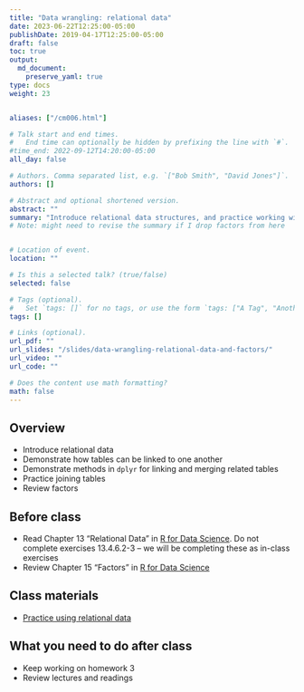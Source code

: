 ```yaml
---
title: "Data wrangling: relational data"
date: 2023-06-22T12:25:00-05:00
publishDate: 2019-04-17T12:25:00-05:00
draft: false
toc: true
output:
  md_document:
    preserve_yaml: true
type: docs
weight: 23


aliases: ["/cm006.html"]

# Talk start and end times.
#   End time can optionally be hidden by prefixing the line with `#`.
#time_end: 2022-09-12T14:20:00-05:00
all_day: false

# Authors. Comma separated list, e.g. `["Bob Smith", "David Jones"]`.
authors: []

# Abstract and optional shortened version.
abstract: ""
summary: "Introduce relational data structures, and practice working with factor columns."
# Note: might need to revise the summary if I drop factors from here


# Location of event.
location: ""

# Is this a selected talk? (true/false)
selected: false

# Tags (optional).
#   Set `tags: []` for no tags, or use the form `tags: ["A Tag", "Another Tag"]` for one or more tags.
tags: []

# Links (optional).
url_pdf: ""
url_slides: "/slides/data-wrangling-relational-data-and-factors/"
url_video: ""
url_code: ""

# Does the content use math formatting?
math: false
---
```


## Overview

- Introduce relational data
- Demonstrate how tables can be linked to one another
- Demonstrate methods in `dplyr` for linking and merging related tables
- Practice joining tables
- Review factors

<!-- 
*Demonstrate how to transform and reorder factors for visualizations
-->

## Before class

- Read Chapter 13 “Relational Data” in [R for Data
  Science](http://r4ds.had.co.nz/). Do not complete exercises 13.4.6.2-3
  – we will be completing these as in-class exercises
- Review Chapter 15 “Factors” in [R for Data
  Science](http://r4ds.had.co.nz/)

## Class materials

- [Practice using relational data](/notes/relational-data-exercise/)

<!--
* [Relational data: a quick review](/notes/relational-data/)
* [Practice using relational data](/notes/relational-data-exercise/)
* [Practice transforming and visualizing factors](/notes/factors-exercise/)
-->

## What you need to do after class

- Keep working on homework 3
- Review lectures and readings

<!--
* [Complete the wrangling and visualizing data homework](/homework/wrangle-data/)
-->
